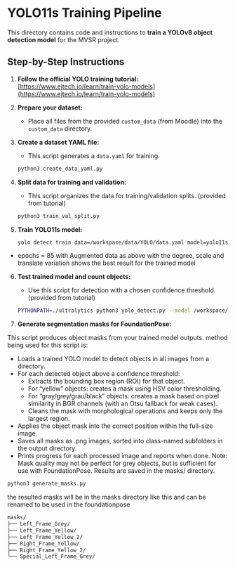 # YOLO11s Training Pipeline

This directory contains code and instructions to **train a YOLOv8 object detection model** for the MVSR project.

## **Step-by-Step Instructions**

1. **Follow the official YOLO training tutorial:**  
   [https://www.ejtech.io/learn/train-yolo-models](https://www.ejtech.io/learn/train-yolo-models)

2. **Prepare your dataset:**
   - Place all files from the provided `custom_data` (from Moodle) into the `custom_data` directory.

3. **Create a dataset YAML file:**
   - This script generates a `data.yaml` for training.

   ```bash
   python3 create_data_yaml.py

4. **Split data for training and validation:**
   - This script organizes the data for training/validation splits. (provided from tutorial)

   ```bash
   python3 train_val_split.py

5. **Train YOLO11s model:**

   ```bash
   yolo detect train data=/workspace/data/YOLO/data.yaml model=yolo11s.pt epochs=85 imgsz=1048 name=train_11s degrees=10 scale=0.15 translate=0.05  

  - epochs = 85 with Augmented data as above with the degree, scale and translate variation shows the best result for the trained model

6. **Test trained model and count objects:**
   - Use this script for detection with a chosen confidence threshold. (provided from tutorial)

   ```bash
   PYTHONPATH=./ultralytics python3 yolo_detect.py --model /workspace/data/YOLO/runs/detect/train_11s7/weights/best.pt --source test.jpg --thresh 0.8

7. **Generate segmentation masks for FoundationPose:**

This script produces object masks from your trained model outputs.
method being used for this script is:
   - Loads a trained YOLO model to detect objects in all images from a directory.
   - For each detected object above a confidence threshold:
      - Extracts the bounding box region (ROI) for that object.
      - For “yellow” objects: creates a mask using HSV color thresholding.
      - For “gray/grey/grau/black” objects: creates a mask based on pixel similarity in BGR channels (with an Otsu fallback for weak cases).
      - Cleans the mask with morphological operations and keeps only the largest region.
   - Applies the object mask into the correct position within the full-size image.
   - Saves all masks as .png images, sorted into class-named subfolders in the output directory.
   - Prints progress for each processed image and reports when done.
Note: Mask quality may not be perfect for grey objects, but is sufficient for use with FoundationPose. Results are saved in the masks/ directory.

   ```bash
   python3 generate_masks.py
   ```

the resulted masks will be in the masks directory like this and can be renamed to be used in the foundationpose

   ```bash
masks/
├── Left_Frame_Grey/
├── Left_Frame_Yellow/
├── Left_Frame_Yellow_2/
├── Right_Frame_Yellow/
├── Right_Frame_Yellow_2/
└── Special_Left_Frame_Grey/
   ```
